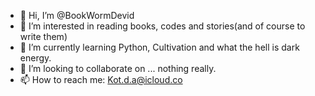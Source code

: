- 👋 Hi, I’m @BookWormDevid
- 👀 I’m interested in reading books, codes and stories(and of course to write them)
- 🌱 I’m currently learning Python, Cultivation and what the hell is dark energy.
- 💞️ I’m looking to collaborate on ... nothing really.
- 📫 How to reach me: Kot.d.a@icloud.co

<!---
BookWormDevid/BookWormDevid is a ✨ special ✨ repository because its `README.md` (this file) appears on your GitHub profile.
You can click the Preview link to take a look at your changes.
--->
